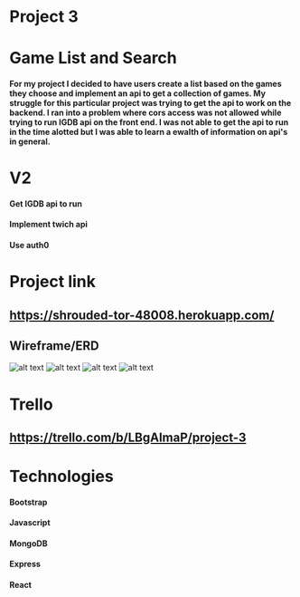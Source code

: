 # Project 3
# Game List and Search

#### For my project I decided to have users create a list based on the games they choose and implement an api to get a collection of games. My struggle for this particular project was trying to get the api to work on the backend. I ran into a problem where cors access was not allowed while trying to run IGDB api on the front end. I was not able to get the api to run in the time alotted but I was able to learn a ewalth of information on api's in general.

# V2
#### Get IGDB api to run
#### Implement twich api
#### Use auth0 


# Project link
## https://shrouded-tor-48008.herokuapp.com/

## Wireframe/ERD
![alt text](Images/I1.jpg)
![alt text](Images/I2.jpg)
![alt text](Images/I3.jpg)
![alt text](Images/I4.jpg)


# Trello
## https://trello.com/b/LBgAImaP/project-3


# Technologies
#### Bootstrap 
#### Javascript
#### MongoDB
#### Express
#### React

